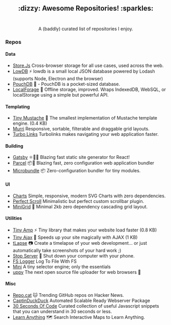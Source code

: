 <h2 align="center">
 :dizzy: Awesome Repositories! :sparkles:<br><br>
</h2>

<p align="center">A (baddly) curated list of repositories I enjoy.</p>

### Repos

#### Data

- [Store.Js](https://github.com/marcuswestin/store.js/) Cross-browser storage for all use cases, used across the web.
- [LowDB](https://github.com/typicode/lowdb) :zap: lowdb is a small local JSON database powered by Lodash (supports Node, Electron and the browser)
- [PouchDB](https://github.com/pouchdb/pouchdb) 🐨 - PouchDB is a pocket-sized database. 
- [LocalForage](https://github.com/localForage/localForage) 💾 Offline storage, improved. Wraps IndexedDB, WebSQL, or localStorage using a simple but powerful API.

#### Templating

- [Tiny Mustache](https://github.com/aishikaty/tiny-mustache) :speak_no_evil: The smallest implementation of Mustache template engine. (0.4 KB)
- [Murri](https://github.com/haltu/muuri) Responsive, sortable, filterable and draggable grid layouts.
- [Turbo Links](https://github.com/turbolinks/turbolinks) Turbolinks makes navigating your web application faster.

#### Building

- [Gatsby](https://github.com/gatsbyjs/gatsby) ⚛️📄🚀 Blazing fast static site generator for React!
- [Parcel](https://github.com/parcel-bundler/parcel) 📦🚀 Blazing fast, zero configuration web application bundler
- [Microbundle](https://github.com/developit/microbundle) 📦 Zero-configuration bundler for tiny modules.

#### UI

- [Charts](https://github.com/frappe/charts) Simple, responsive, modern SVG Charts with zero dependencies.
- [Perfect Scroll](https://github.com/utatti/perfect-scrollbar) Minimalistic but perfect custom scrollbar plugin.
- [MiniGrid](https://github.com/henriquea/minigrid) 📏 Minimal 2kb zero dependency cascading grid layout.

#### Utilities

- [Tiny Amp](https://github.com/aishikaty/tiny-amp) :zap: Tiny library that makes your website load faster (0.8 KB)
- [Tiny Ajax](https://github.com/aishikaty/tiny-ajax) :dizzy: Speeds up your site magically with AJAX (1 KB)
- [tLapse](https://github.com/typicode/tlapse) :camera: Create a timelapse of your web development... or just automatically take screenshots of your hard work ;)
- [Stop Server](https://github.com/typicode/stop-server) 📱 Shut down your computer with your phone.
- [FS Logger](https://gist.github.com/clarkhacks/65eb549ea49ccdb751b6a4aae2850ed6) Log To File With FS
- [Mini](https://github.com/padolsey/mini) A tiny selector engine; only the essentials
- [uppy](https://github.com/transloadit/uppy) The next open source file uploader for web browsers 🐶

#### Misc

- [Repo.cat](https://github.com/keyanzhang/repo.cat) 🐱 Trending GitHub repos on Hacker News.
- [CaptinDuckDuck](https://github.com/githubsaturn/captainduckduck) Automated Scalable Ready Webserver Package
- [30 Seconds Of Code](https://github.com/Chalarangelo/30-seconds-of-code) Curated collection of useful Javascript snippets that you can understand in 30 seconds or less.
- [Learn Anything](https://github.com/learn-anything/learn-anything) 🗺 Search Interactive Maps to Learn Anything.
